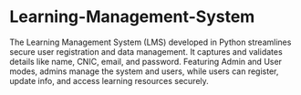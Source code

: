 # Learning-Management-System
The Learning Management System (LMS) developed in Python streamlines secure user registration and data management. It captures and validates details like name, CNIC, email, and password. Featuring Admin and User modes, admins manage the system and users, while users can register, update info, and access learning resources securely.
